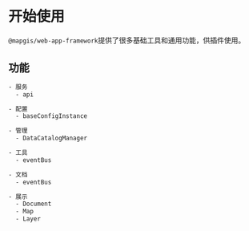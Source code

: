 # 开始使用

`@mapgis/web-app-framework`提供了很多基础工具和通用功能，供插件使用。

## 功能

```txt
- 服务
  - api

- 配置
  - baseConfigInstance

- 管理
  - DataCatalogManager

- 工具
  - eventBus

- 文档
  - eventBus

- 展示
  - Document
  - Map
  - Layer
```
